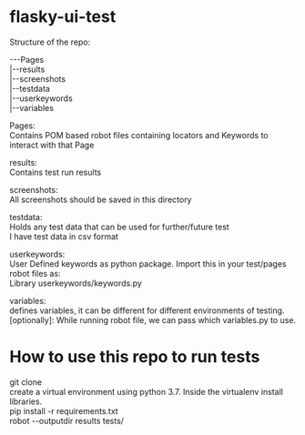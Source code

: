 # flasky-ui-test

Structure of the repo:

---Pages<br>
|--results<br>
|--screenshots<br>
|--testdata<br>
|--userkeywords<br>
|--variables

Pages:
<br>
Contains POM based robot files containing locators and Keywords to interact with that Page

results:
<br>
Contains test run results

screenshots:
<br>
All screenshots should be saved in this directory

testdata:
<br>
Holds any test data that can be used for further/future test<br>
I have test data in csv format

userkeywords:
<br>
User Defined keywords as python package. Import this in your test/pages robot files as:
<br>
Library  userkeywords/keywords.py

variables:
<br>
defines variables, it can be different for different environments of testing.<br>
[optionally]: While running robot file, we can pass which variables.py to use.

# How to use this repo to run tests
git clone
<br> 
create a virtual environment using python 3.7. Inside the virtualenv install libraries.
<br>
pip install -r requirements.txt
<br>
robot --outputdir results  tests/
